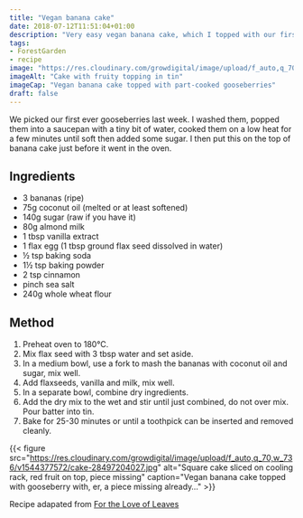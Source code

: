 ```yaml
---
title: "Vegan banana cake"
date: 2018-07-12T11:51:04+01:00
description: "Very easy vegan banana cake, which I topped with our first ever gooseberries (Hinnomaki Red)!"
tags: 
- ForestGarden
- recipe
image: "https://res.cloudinary.com/growdigital/image/upload/f_auto,q_70,w_736/v1543960136/vegan-banana-cake-43255228442.jpg"
imageAlt: "Cake with fruity topping in tin"
imageCap: "Vegan banana cake topped with part-cooked gooseberries"
draft: false
---
```


We picked our first ever gooseberries last week. I washed them, popped them into a saucepan with a tiny bit of water, cooked them on a low heat for a few minutes until soft then added some sugar. I then put this on the top of banana cake just before it went in the oven.

## Ingredients

* 3 bananas (ripe)
* 75g coconut oil (melted or at least softened)
* 140g sugar (raw if you have it)
* 80g almond milk
* 1 tbsp vanilla extract
* 1 flax egg (1 tbsp ground flax seed dissolved in water)
* ½ tsp baking soda
* 1½ tsp baking powder
* 2 tsp cinnamon
* pinch sea salt
* 240g whole wheat flour 

## Method

1. Preheat oven to 180°C. 
2. Mix flax seed with 3 tbsp water and set aside. 
3. In a medium bowl, use a fork to mash the bananas with coconut oil and sugar, mix well.
4. Add flaxseeds, vanilla and milk, mix well. 
5. In a separate bowl, combine dry ingredients. 
6. Add the dry mix to the wet and stir until just combined, do not over mix. Pour batter into tin.
7. Bake for 25-30 minutes or until a toothpick can be inserted and removed cleanly. 

{{< figure src="https://res.cloudinary.com/growdigital/image/upload/f_auto,q_70,w_736/v1544377572/cake-28497204027.jpg" alt="Square cake sliced on cooling rack, red fruit on top, piece missing" caption="Vegan banana cake topped with gooseberry with, er, a piece missing already…" >}}


Recipe adapated from [For the Love of Leaves](https://fortheloveofleaves.blogspot.co.uk/2013/04/vegan-banana-cake.html)

